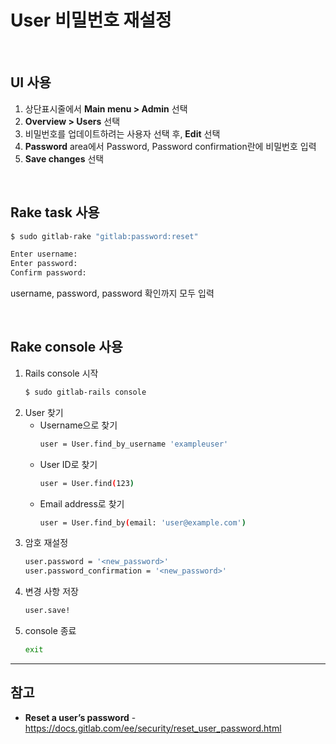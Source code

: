 # User 비밀번호 재설정

<br>

## UI 사용
1. 상단표시줄에서 **Main menu > Admin** 선택
2. **Overview > Users** 선택
3. 비밀번호를 업데이트하려는 사용자 선택 후, **Edit** 선택
4. **Password** area에서 Password, Password confirmation란에 비밀번호 입력
5. **Save changes** 선택

<br>

## Rake task 사용
```bash
$ sudo gitlab-rake "gitlab:password:reset"

Enter username:
Enter password:
Confirm password:
```

username, password, password 확인까지 모두 입력

<br>

## Rake console 사용
1. Rails console 시작
    ```bash
    $ sudo gitlab-rails console
    ```
2. User 찾기
    - Username으로 찾기
      ```bash
      user = User.find_by_username 'exampleuser'
      ```
    - User ID로 찾기
      ```bash
      user = User.find(123)
      ```
    - Email address로 찾기
      ```bash
      user = User.find_by(email: 'user@example.com')
      ```
3. 암호 재설정
    ```bash
    user.password = '<new_password>'
    user.password_confirmation = '<new_password>'
    ```
4. 변경 사항 저장
    ```bash
    user.save!
    ```
5. console 종료
    ```bash
    exit
    ```

<hr>

## 참고
- **Reset a user’s password** - https://docs.gitlab.com/ee/security/reset_user_password.html
